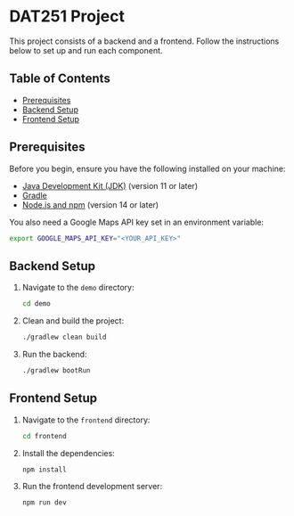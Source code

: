 # DAT251 Project

This project consists of a backend and a frontend. Follow the instructions below to set up and run each component.

## Table of Contents

- [Prerequisites](#prerequisites)
- [Backend Setup](#backend-setup)
- [Frontend Setup](#frontend-setup)

## Prerequisites

Before you begin, ensure you have the following installed on your machine:

- [Java Development Kit (JDK)](https://www.oracle.com/java/technologies/javase-jdk11-downloads.html) (version 11 or later)
- [Gradle](https://gradle.org/install/)
- [Node.js and npm](https://nodejs.org/) (version 14 or later)

You also need a Google Maps API key set in an environment variable:

```sh
export GOOGLE_MAPS_API_KEY="<YOUR_API_KEY>"
```

## Backend Setup

1. Navigate to the `demo` directory:

   ```bash
   cd demo
   ```

2. Clean and build the project:

   ```bash
   ./gradlew clean build
   ```

3. Run the backend:
   ```bash
   ./gradlew bootRun
   ```

## Frontend Setup

1. Navigate to the `frontend` directory:

   ```bash
   cd frontend
   ```

2. Install the dependencies:

   ```bash
   npm install
   ```

3. Run the frontend development server:
   ```bash
   npm run dev
   ```
